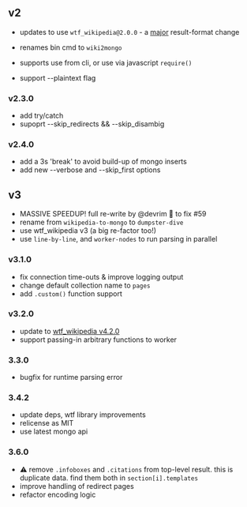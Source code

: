 ## v2
* updates to use `wtf_wikipedia@2.0.0` - a [major](https://github.com/spencermountain/wtf_wikipedia/blob/master/changelog.md#200) result-format change

* renames bin cmd to `wiki2mongo`
* supports use from cli, or use via javascript `require()`
* support --plaintext flag
### v2.3.0
* add try/catch
* supoprt --skip_redirects && --skip_disambig
### v2.4.0
* add a 3s 'break' to avoid build-up of mongo inserts
* add new --verbose and --skip_first options

## v3
* MASSIVE SPEEDUP! full re-write by @devrim 🙏 to fix #59
* rename from `wikipedia-to-mongo` to `dumpster-dive`
* use wtf_wikipedia v3 (a big re-factor too!)
* use `line-by-line`, and `worker-nodes` to run parsing in parallel
### v3.1.0
* fix connection time-outs & improve logging output
* change default collection name to `pages`
* add `.custom()` function support
### v3.2.0
* update to [wtf_wikipedia v4.2.0](https://github.com/spencermountain/wtf_wikipedia/blob/master/changelog.md#310)
* support passing-in arbitrary functions to worker
### 3.3.0
* bugfix for runtime parsing error
### 3.4.2
* update deps, wtf library improvements
* relicense as MIT
* use latest mongo api
### 3.6.0
* :warning: remove `.infoboxes` and `.citations` from top-level result. this is duplicate data. find them both in `section[i].templates`
* improve handling of redirect pages
* refactor encoding logic
